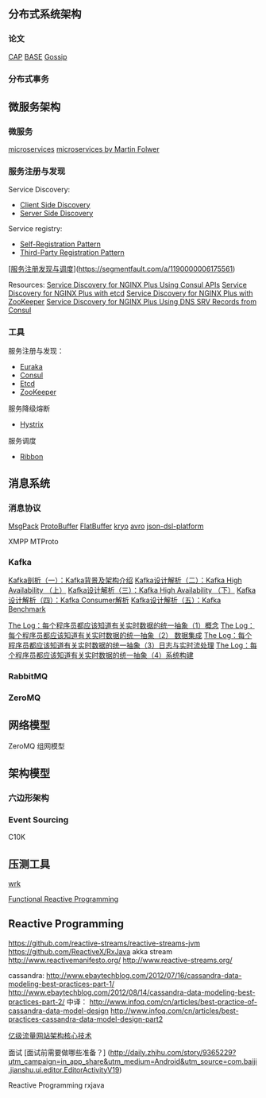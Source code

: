 ## 分布式系统架构
### 论文
[CAP](https://zh.wikipedia.org/wiki/CAP%E5%AE%9A%E7%90%86)
[BASE](http://queue.acm.org/detail.cfm?id=1394128)
[Gossip](https://en.wikipedia.org/wiki/Gossip_protocol)

### 分布式事务

## 微服务架构

### 微服务
[microservices](http://microservices.io/patterns/microservices.html)
[microservices by Martin Folwer](https://martinfowler.com/articles/microservices.html)

### 服务注册与发现
Service Discovery:
- [Client Side Discovery](http://microservices.io/patterns/client-side-discovery.html)
- [Server Side Discovery](http://microservices.io/patterns/server-side-discovery.html)

Service registry:
- [Self-Registration Pattern](http://microservices.io/patterns/self-registration.html)
- [Third-Party Registration Pattern](http://microservices.io/patterns/3rd-party-registration.html)

[[服务注册发现与调度](https://segmentfault.com/a/1190000006175561)](https://segmentfault.com/a/1190000006175561)

Resources: 
[Service Discovery for NGINX Plus Using Consul APIs](https://www.nginx.com/blog/service-discovery-with-nginx-plus-and-consul/?utm_source=service-discovery-nginx-plus-srv-records-consul-dns&utm_medium=blog&utm_campaign=DevOps)
[Service Discovery for NGINX Plus with etcd](https://www.nginx.com/blog/service-discovery-nginx-plus-etcd/?utm_source=service-discovery-nginx-plus-srv-records-consul-dns&utm_medium=blog&utm_campaign=DevOps)
[Service Discovery for NGINX Plus with ZooKeeper](https://www.nginx.com/blog/service-discovery-nginx-plus-zookeeper/?utm_source=service-discovery-nginx-plus-srv-records-consul-dns&utm_medium=blog&utm_campaign=DevOps)
[Service Discovery for NGINX Plus Using DNS SRV Records from Consul](https://www.nginx.com/blog/service-discovery-nginx-plus-srv-records-consul-dns/)

### 工具
服务注册与发现：
- [Euraka](https://github.com/Netflix/eureka)
- [Consul](https://github.com/consul/consul)
- [Etcd](https://github.com/coreos/etcd)
- [ZooKeeper]()

服务降级熔断
- [Hystrix](https://github.com/Netflix/Hystrix)

服务调度
- [Ribbon](https://github.com/Netflix/ribbon)


## 消息系统
### 消息协议
[MsgPack](https://github.com/msgpack/msgpack/blob/master/spec.md)
[ProtoBuffer](https://developers.google.com/protocol-buffers/docs/proto3)
[FlatBuffer](https://google.github.io/flatbuffers/)
[kryo](https://github.com/EsotericSoftware/kryo)
[avro](http://avro.apache.org/docs/current/)
[json-dsl-platform](https://dsl-platform.com/)

XMPP
MTProto

### Kafka
[Kafka剖析（一）：Kafka背景及架构介绍](http://www.infoq.com/cn/articles/kafka-analysis-part-1?utm_source=infoq&utm_campaign=user_page&utm_medium=link)
[Kafka设计解析（二）：Kafka High Availability （上）](http://www.infoq.com/cn/articles/kafka-analysis-part-2?utm_source=infoq&utm_campaign=user_page&utm_medium=link)
[Kafka设计解析（三）：Kafka High Availability （下）](http://www.infoq.com/cn/articles/kafka-analysis-part-3?utm_source=infoq&utm_campaign=user_page&utm_medium=link)
[Kafka设计解析（四）：Kafka Consumer解析](http://www.infoq.com/cn/articles/kafka-analysis-part-4?utm_source=infoq&utm_campaign=user_page&utm_medium=link)
[Kafka设计解析（五）：Kafka Benchmark](http://www.infoq.com/cn/articles/kafka-analysis-part-5?utm_source=infoq&utm_campaign=user_page&utm_medium=link)

[The Log：每个程序员都应该知道有关实时数据的统一抽象（1）概念](http://blog.jobbole.com/89674/)
[The Log：每个程序员都应该知道有关实时数据的统一抽象（2） 数据集成](http://blog.jobbole.com/89688/)
[The Log：每个程序员都应该知道有关实时数据的统一抽象（3）日志与实时流处理](http://blog.jobbole.com/89703/)
[The Log：每个程序员都应该知道有关实时数据的统一抽象（4）系统构建](http://blog.jobbole.com/89711/)

### RabbitMQ

### ZeroMQ

## 网络模型
ZeroMQ 组网模型

## 架构模型
### 六边形架构 

### Event Sourcing


C10K

## 压测工具
[wrk](https://github.com/wg/wrk/wiki/Installing-Wrk-on-Linux)


[Functional Reactive Programming](https://stackoverflow.com/questions/1028250/what-is-functional-reactive-programming)

## Reactive Programming
https://github.com/reactive-streams/reactive-streams-jvm
https://github.com/ReactiveX/RxJava
akka stream
http://www.reactivemanifesto.org/
http://www.reactive-streams.org/


cassandra:
http://www.ebaytechblog.com/2012/07/16/cassandra-data-modeling-best-practices-part-1/
http://www.ebaytechblog.com/2012/08/14/cassandra-data-modeling-best-practices-part-2/
中译：
http://www.infoq.com/cn/articles/best-practice-of-cassandra-data-model-design
http://www.infoq.com/cn/articles/best-practices-cassandra-data-model-design-part2

[亿级流量网站架构核心技术](http://jinnianshilongnian.iteye.com/blog/2347183)

面试
[面试前需要做哪些准备？] (http://daily.zhihu.com/story/9365229?utm_campaign=in_app_share&utm_medium=Android&utm_source=com.baiji.jianshu.ui.editor.EditorActivityV19)

Reactive Programming
rxjava